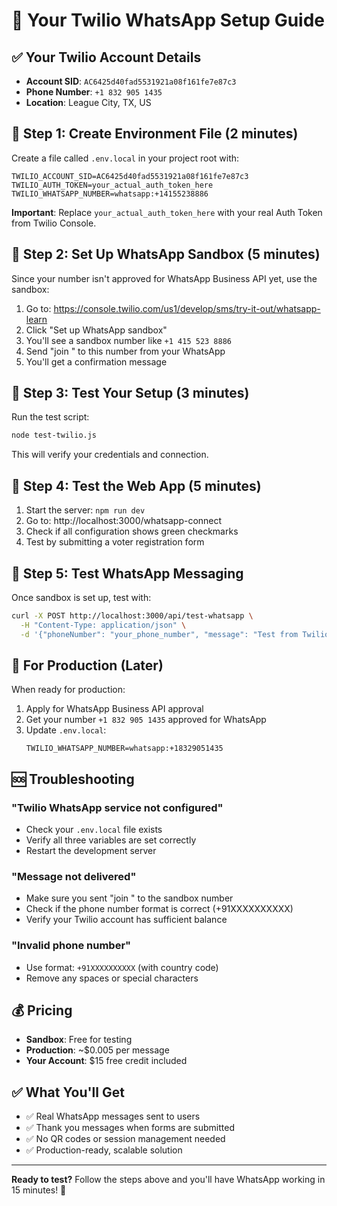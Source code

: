 # 🚀 Your Twilio WhatsApp Setup Guide

## ✅ Your Twilio Account Details
- **Account SID**: `AC6425d40fad5531921a08f161fe7e87c3`
- **Phone Number**: `+1 832 905 1435`
- **Location**: League City, TX, US

## 🔧 Step 1: Create Environment File (2 minutes)

Create a file called `.env.local` in your project root with:

```env
TWILIO_ACCOUNT_SID=AC6425d40fad5531921a08f161fe7e87c3
TWILIO_AUTH_TOKEN=your_actual_auth_token_here
TWILIO_WHATSAPP_NUMBER=whatsapp:+14155238886
```

**Important**: Replace `your_actual_auth_token_here` with your real Auth Token from Twilio Console.

## 📱 Step 2: Set Up WhatsApp Sandbox (5 minutes)

Since your number isn't approved for WhatsApp Business API yet, use the sandbox:

1. Go to: https://console.twilio.com/us1/develop/sms/try-it-out/whatsapp-learn
2. Click "Set up WhatsApp sandbox"
3. You'll see a sandbox number like `+1 415 523 8886`
4. Send "join <sandbox-code>" to this number from your WhatsApp
5. You'll get a confirmation message

## 🧪 Step 3: Test Your Setup (3 minutes)

Run the test script:
```bash
node test-twilio.js
```

This will verify your credentials and connection.

## 🚀 Step 4: Test the Web App (5 minutes)

1. Start the server: `npm run dev`
2. Go to: http://localhost:3000/whatsapp-connect
3. Check if all configuration shows green checkmarks
4. Test by submitting a voter registration form

## 📱 Step 5: Test WhatsApp Messaging

Once sandbox is set up, test with:
```bash
curl -X POST http://localhost:3000/api/test-whatsapp \
  -H "Content-Type: application/json" \
  -d '{"phoneNumber": "your_phone_number", "message": "Test from Twilio!"}'
```

## 🔄 For Production (Later)

When ready for production:
1. Apply for WhatsApp Business API approval
2. Get your number `+1 832 905 1435` approved for WhatsApp
3. Update `.env.local`:
   ```env
   TWILIO_WHATSAPP_NUMBER=whatsapp:+18329051435
   ```

## 🆘 Troubleshooting

### "Twilio WhatsApp service not configured"
- Check your `.env.local` file exists
- Verify all three variables are set correctly
- Restart the development server

### "Message not delivered"
- Make sure you sent "join <sandbox-code>" to the sandbox number
- Check if the phone number format is correct (+91XXXXXXXXXX)
- Verify your Twilio account has sufficient balance

### "Invalid phone number"
- Use format: `+91XXXXXXXXXX` (with country code)
- Remove any spaces or special characters

## 💰 Pricing
- **Sandbox**: Free for testing
- **Production**: ~$0.005 per message
- **Your Account**: $15 free credit included

## ✅ What You'll Get
- ✅ Real WhatsApp messages sent to users
- ✅ Thank you messages when forms are submitted
- ✅ No QR codes or session management needed
- ✅ Production-ready, scalable solution

---
**Ready to test?** Follow the steps above and you'll have WhatsApp working in 15 minutes! 🎉
